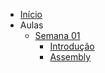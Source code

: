 * [Início](/)
* Aulas
  * [Semana 01](semana01.md)
    * [Introdução](semana01.md#introdução)
    * [Assembly](semana01.md#assembly)


